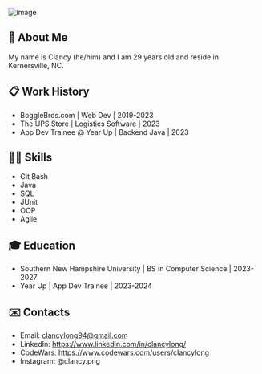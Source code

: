 ![image](https://github.com/clancycooper/clancycooper/assets/141694194/3c074016-c080-4e80-8553-608e92291bbf)


## 📖 About Me
My name is Clancy (he/him) and I am 29 years old and reside in Kernersville, NC.

## 📋 Work History 
- BoggleBros.com | Web Dev | 2019-2023
- The UPS Store | Logistics Software | 2023
- App Dev Trainee @ Year Up | Backend Java | 2023

## 🧑‍💻 Skills
- Git Bash
- Java
- SQL
- JUnit
- OOP
- Agile

## 🎓 Education 
- Southern New Hampshire University | BS in Computer Science | 2023-2027
- Year Up | App Dev Trainee | 2023-2024

## ✉️ Contacts
- Email: clancylong94@gmail.com
- LinkedIn: https://www.linkedin.com/in/clancylong/
- CodeWars: https://www.codewars.com/users/clancylong
- Instagram: @clancy.png
